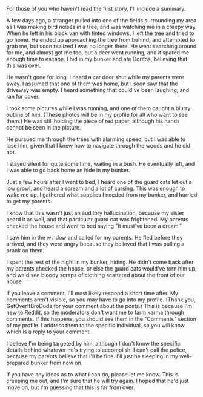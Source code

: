 For those of you who haven't read the first story, I'll include a summary.

A few days ago, a stranger pulled into one of the fields surrounding my area as I was making bird noises in a tree, and was watching me in a creepy way. When he left in his black van with tinted windows, I left the tree and tried to go home. He ended up approaching the tree from behind, and attempted to grab me, but soon realized I was no longer there. He went searching around for me, and almost got me too, but a deer went running, and it spared me enough time to escape. I hid in my bunker and ate Doritos, believing that this was over.

He wasn't gone for long. I heard a car door shut while my parents were away. I assumed that one of them was home, but I soon saw that the driveway was empty. I heard something that could've been laughing, and ran for cover. 

I took some pictures while I was running, and one of them caught a blurry outline of him. (These photos will be in my profile for all who want to see them.) He was still holding the piece of red paper, although his hands cannot be seen in the picture. 

He pursued me through the trees with alarming speed, but I was able to lose him, given that I knew how to navigate through the woods and he did not.

I stayed silent for quite some time, waiting in a bush. He eventually left, and I was able to go back home an hide in my bunker.

Just a few hours after I went to bed, I heard one of the guard cats let out a low growl, and heard a scream and a lot of cursing. This was enough to wake me up. I gathered what supplies I needed from my bunker, and hurried to get my parents.

I know that this wasn't just an auditory hallucination, because my sister heard it as well, and that particular guard cat was frightened. My parents checked the house and went to bed saying "It must've been a dream."

I saw him in the window and called for my parents. He fled before they arrived, and they were angry because they believed that I was pulling a prank on them.

I spent the rest of the night in my bunker, hiding. He didn't come back after my parents checked the house, or else the guard cats would've torn him up, and we'd see bloody scraps of clothing scattered about the front of our house.

If you leave a comment, I'll most likely respond a short time after. My comments aren't visible, so you may have to go into my profile. (Thank you, GetOverItBroDude for your comment about the posts.)
This is because I'm new to Reddit, so the moderators don't want me to farm karma through comments. If this happens, you should see them in the "Comments" section of my profile. I address them to the specific individual, so you will know which is a reply to your comment.

I believe I'm being targeted by him, although I don't know the specific details behind whatever he's trying to accomplish. I can't call the police, because my parents believe that I'll be fine. I'll just be sleeping in my well-prepared bunker from now on.

If you have any ideas as to what I can do, please let me know. This is creeping me out, and I'm sure that he will try again. I hoped that he'd just move on, but I'm guessing that this is far from over.